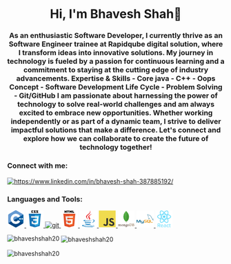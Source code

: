 <h1 align="center">Hi, I'm Bhavesh Shah👋</h1>
<h3 align="center">As an enthusiastic Software Developer, I currently thrive as an Software Engineer trainee at Rapidqube digital solution, where I transform ideas into innovative solutions. My journey in technology is fueled by a passion for continuous learning and a commitment to staying at the cutting edge of industry advancements. 
  Expertise & Skills
  - Core java 
  - C++
  - Oops Concept
  - Software Development Life Cycle
  - Problem Solving
  - Git/GitHub
I am passionate about harnessing the power of technology to solve real-world challenges and am always excited to embrace new opportunities. Whether working independently or as part of a dynamic team, I strive to deliver impactful solutions that make a difference. Let's connect and explore how we can collaborate to create the future of technology together!</h3>

<h3 align="left">Connect with me:</h3>
<p align="left">
<a href="https://linkedin.com/in/https://www.linkedin.com/in/bhavesh-shah-387885192/" target="blank"><img align="center" src="https://raw.githubusercontent.com/rahuldkjain/github-profile-readme-generator/master/src/images/icons/Social/linked-in-alt.svg" alt="https://www.linkedin.com/in/bhavesh-shah-387885192/" height="30" width="40" /></a>
</p>

<h3 align="left">Languages and Tools:</h3>
<p align="left"> <a href="https://www.w3schools.com/cpp/" target="_blank" rel="noreferrer"> <img src="https://raw.githubusercontent.com/devicons/devicon/master/icons/cplusplus/cplusplus-original.svg" alt="cplusplus" width="40" height="40"/> </a> <a href="https://www.w3schools.com/css/" target="_blank" rel="noreferrer"> <img src="https://raw.githubusercontent.com/devicons/devicon/master/icons/css3/css3-original-wordmark.svg" alt="css3" width="40" height="40"/> </a> <a href="https://git-scm.com/" target="_blank" rel="noreferrer"> <img src="https://www.vectorlogo.zone/logos/git-scm/git-scm-icon.svg" alt="git" width="40" height="40"/> </a> <a href="https://www.w3.org/html/" target="_blank" rel="noreferrer"> <img src="https://raw.githubusercontent.com/devicons/devicon/master/icons/html5/html5-original-wordmark.svg" alt="html5" width="40" height="40"/> </a> <a href="https://www.java.com" target="_blank" rel="noreferrer"> <img src="https://raw.githubusercontent.com/devicons/devicon/master/icons/java/java-original.svg" alt="java" width="40" height="40"/> </a> <a href="https://developer.mozilla.org/en-US/docs/Web/JavaScript" target="_blank" rel="noreferrer"> <img src="https://raw.githubusercontent.com/devicons/devicon/master/icons/javascript/javascript-original.svg" alt="javascript" width="40" height="40"/> </a> <a href="https://www.mongodb.com/" target="_blank" rel="noreferrer"> <img src="https://raw.githubusercontent.com/devicons/devicon/master/icons/mongodb/mongodb-original-wordmark.svg" alt="mongodb" width="40" height="40"/> </a> <a href="https://www.mysql.com/" target="_blank" rel="noreferrer"> <img src="https://raw.githubusercontent.com/devicons/devicon/master/icons/mysql/mysql-original-wordmark.svg" alt="mysql" width="40" height="40"/> </a> <a href="https://reactjs.org/" target="_blank" rel="noreferrer"> <img src="https://raw.githubusercontent.com/devicons/devicon/master/icons/react/react-original-wordmark.svg" alt="react" width="40" height="40"/> </a> </p>

<p><img align="left" src="https://github-readme-stats.vercel.app/api/top-langs?username=bhaveshshah20&show_icons=true&locale=en&layout=compact" alt="bhaveshshah20" /></p>

<p>&nbsp;<img align="center" src="https://github-readme-stats.vercel.app/api?username=bhaveshshah20&show_icons=true&locale=en" alt="bhaveshshah20" /></p>

<p><img align="center" src="https://github-readme-streak-stats.herokuapp.com/?user=bhaveshshah20&" alt="bhaveshshah20" /></p>






